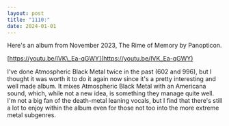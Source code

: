 ```yaml
---
layout: post
title: "1110:"
date: 2024-01-01
---
```


Here's an album from November 2023, The Rime of Memory by Panopticon.

[https://youtu.be/lVK\_Ea-qGWY](https://youtu.be/lVK_Ea-qGWY)

I've done Atmospheric Black Metal twice in the past (602 and 996), but I thought it was worth it to do it again now since it's a pretty interesting and well made album. It mixes Atmospheric Black Metal with an Americana sound, which, while not a new idea, is something they manage quite well. I'm not a big fan of the death-metal leaning vocals, but I find that there's still a lot to enjoy within the album even for those not too into the more extreme metal subgenres.
